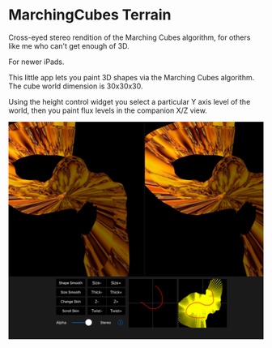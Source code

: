 # MarchingCubes Terrain
Cross-eyed stereo rendition of the Marching Cubes algorithm, for others like me who can't get enough of 3D.

For newer iPads.

This little app lets you paint 3D shapes via the Marching Cubes algorithm.
The cube world dimension is 30x30x30.

Using the height control widget you select a particular Y axis level of the world,
then you paint flux levels in the companion X/Z view.

![Screenshot](screenshot.png)
